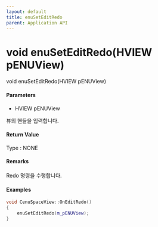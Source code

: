 ```yaml
---
layout: default
title: enuSetEditRedo
parent: Application API
---
```

# void enuSetEditRedo\(HVIEW pENUView\)

void enuSetEditRedo\(HVIEW pENUView\)

#### Parameters

* HVIEW pENUView

뷰의 핸들을 입력합니다.

#### Return Value

Type : NONE

#### Remarks

Redo 명령을 수행합니다. 

#### Examples

```cpp
void CenuSpaceView::OnEditRedo()
{
	enuSetEditRedo(m_pENUView);
}
```



